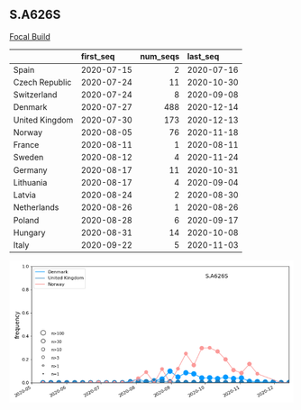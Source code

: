

## S.A626S
[Focal Build](https://nextstrain.org/groups/neherlab/ncov/S.A626S?f_region=Europe)

|                | first_seq   |   num_seqs | last_seq   |
|:---------------|:------------|-----------:|:-----------|
| Spain          | 2020-07-15  |          2 | 2020-07-16 |
| Czech Republic | 2020-07-24  |         11 | 2020-10-30 |
| Switzerland    | 2020-07-24  |          8 | 2020-09-08 |
| Denmark        | 2020-07-27  |        488 | 2020-12-14 |
| United Kingdom | 2020-07-30  |        173 | 2020-12-13 |
| Norway         | 2020-08-05  |         76 | 2020-11-18 |
| France         | 2020-08-11  |          1 | 2020-08-11 |
| Sweden         | 2020-08-12  |          4 | 2020-11-24 |
| Germany        | 2020-08-17  |         11 | 2020-10-31 |
| Lithuania      | 2020-08-17  |          4 | 2020-09-04 |
| Latvia         | 2020-08-24  |          2 | 2020-08-30 |
| Netherlands    | 2020-08-26  |          1 | 2020-08-26 |
| Poland         | 2020-08-28  |          6 | 2020-09-17 |
| Hungary        | 2020-08-31  |         14 | 2020-10-08 |
| Italy          | 2020-09-22  |          5 | 2020-11-03 |

![Overall trends S.A626S](/overall_trends_figures/overall_trends_S.A626S.png)